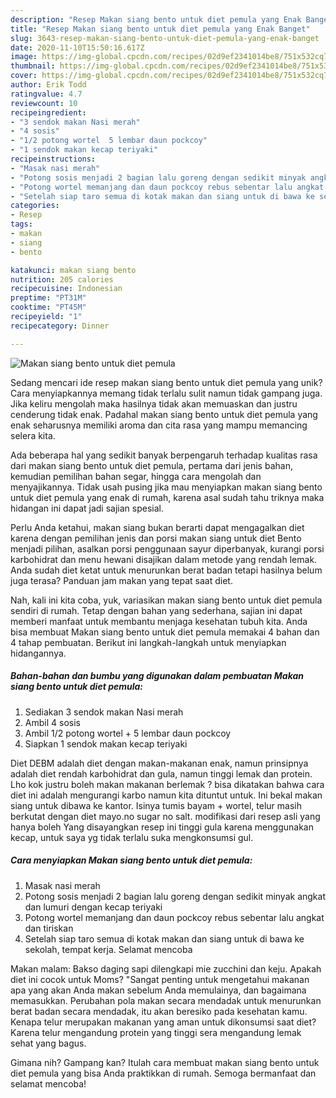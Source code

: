 ```yaml
---
description: "Resep Makan siang bento untuk diet pemula yang Enak Banget"
title: "Resep Makan siang bento untuk diet pemula yang Enak Banget"
slug: 3643-resep-makan-siang-bento-untuk-diet-pemula-yang-enak-banget
date: 2020-11-10T15:50:16.617Z
image: https://img-global.cpcdn.com/recipes/02d9ef2341014be8/751x532cq70/makan-siang-bento-untuk-diet-pemula-foto-resep-utama.jpg
thumbnail: https://img-global.cpcdn.com/recipes/02d9ef2341014be8/751x532cq70/makan-siang-bento-untuk-diet-pemula-foto-resep-utama.jpg
cover: https://img-global.cpcdn.com/recipes/02d9ef2341014be8/751x532cq70/makan-siang-bento-untuk-diet-pemula-foto-resep-utama.jpg
author: Erik Todd
ratingvalue: 4.7
reviewcount: 10
recipeingredient:
- "3 sendok makan Nasi merah"
- "4 sosis"
- "1/2 potong wortel  5 lembar daun pockcoy"
- "1 sendok makan kecap teriyaki"
recipeinstructions:
- "Masak nasi merah"
- "Potong sosis menjadi 2 bagian lalu goreng dengan sedikit minyak angkat dan lumuri dengan kecap teriyaki"
- "Potong wortel memanjang dan daun pockcoy rebus sebentar lalu angkat dan tiriskan"
- "Setelah siap taro semua di kotak makan dan siang untuk di bawa ke sekolah, tempat kerja. Selamat mencoba"
categories:
- Resep
tags:
- makan
- siang
- bento

katakunci: makan siang bento 
nutrition: 205 calories
recipecuisine: Indonesian
preptime: "PT31M"
cooktime: "PT45M"
recipeyield: "1"
recipecategory: Dinner

---
```



![Makan siang bento untuk diet pemula](https://img-global.cpcdn.com/recipes/02d9ef2341014be8/751x532cq70/makan-siang-bento-untuk-diet-pemula-foto-resep-utama.jpg)

Sedang mencari ide resep makan siang bento untuk diet pemula yang unik? Cara menyiapkannya memang tidak terlalu sulit namun tidak gampang juga. Jika keliru mengolah maka hasilnya tidak akan memuaskan dan justru cenderung tidak enak. Padahal makan siang bento untuk diet pemula yang enak seharusnya memiliki aroma dan cita rasa yang mampu memancing selera kita.

Ada beberapa hal yang sedikit banyak berpengaruh terhadap kualitas rasa dari makan siang bento untuk diet pemula, pertama dari jenis bahan, kemudian pemilihan bahan segar, hingga cara mengolah dan menyajikannya. Tidak usah pusing jika mau menyiapkan makan siang bento untuk diet pemula yang enak di rumah, karena asal sudah tahu triknya maka hidangan ini dapat jadi sajian spesial.

Perlu Anda ketahui, makan siang bukan berarti dapat mengagalkan diet karena dengan pemilihan jenis dan porsi makan siang untuk diet Bento menjadi pilihan, asalkan porsi penggunaan sayur diperbanyak, kurangi porsi karbohidrat dan menu hewani disajikan dalam metode yang rendah lemak. Anda sudah diet ketat untuk menurunkan berat badan tetapi hasilnya belum juga terasa? Panduan jam makan yang tepat saat diet.


Nah, kali ini kita coba, yuk, variasikan makan siang bento untuk diet pemula sendiri di rumah. Tetap dengan bahan yang sederhana, sajian ini dapat memberi manfaat untuk membantu menjaga kesehatan tubuh kita. Anda bisa membuat Makan siang bento untuk diet pemula memakai 4 bahan dan 4 tahap pembuatan. Berikut ini langkah-langkah untuk menyiapkan hidangannya.

<!--inarticleads1-->

##### Bahan-bahan dan bumbu yang digunakan dalam pembuatan Makan siang bento untuk diet pemula:

1. Sediakan 3 sendok makan Nasi merah
1. Ambil 4 sosis
1. Ambil 1/2 potong wortel + 5 lembar daun pockcoy
1. Siapkan 1 sendok makan kecap teriyaki


Diet DEBM adalah diet dengan makan-makanan enak, namun prinsipnya adalah diet rendah karbohidrat dan gula, namun tinggi lemak dan protein. Lho kok justru boleh makan makanan berlemak ? bisa dikatakan bahwa cara diet ini adalah mengurangi karbo namun kita dituntut untuk. Ini bekal makan siang untuk dibawa ke kantor. Isinya tumis bayam + wortel, telur masih berkutat dengan diet mayo.no sugar no salt. modifikasi dari resep asli yang hanya boleh Yang disayangkan resep ini tinggi gula karena menggunakan kecap, untuk saya yg tidak terlalu suka mengkonsumsi gul. 

<!--inarticleads2-->

##### Cara menyiapkan Makan siang bento untuk diet pemula:

1. Masak nasi merah
1. Potong sosis menjadi 2 bagian lalu goreng dengan sedikit minyak angkat dan lumuri dengan kecap teriyaki
1. Potong wortel memanjang dan daun pockcoy rebus sebentar lalu angkat dan tiriskan
1. Setelah siap taro semua di kotak makan dan siang untuk di bawa ke sekolah, tempat kerja. Selamat mencoba


Makan malam: Bakso daging sapi dilengkapi mie zucchini dan keju. Apakah diet ini cocok untuk Moms? &#34;Sangat penting untuk mengetahui makanan apa yang akan Anda makan sebelum Anda memulainya, dan bagaimana memasukkan. Perubahan pola makan secara mendadak untuk menurunkan berat badan secara mendadak, itu akan beresiko pada kesehatan kamu. Kenapa telur merupakan makanan yang aman untuk dikonsumsi saat diet? Karena telur mengandung protein yang tinggi sera mengandung lemak sehat yang bagus. 

Gimana nih? Gampang kan? Itulah cara membuat makan siang bento untuk diet pemula yang bisa Anda praktikkan di rumah. Semoga bermanfaat dan selamat mencoba!
